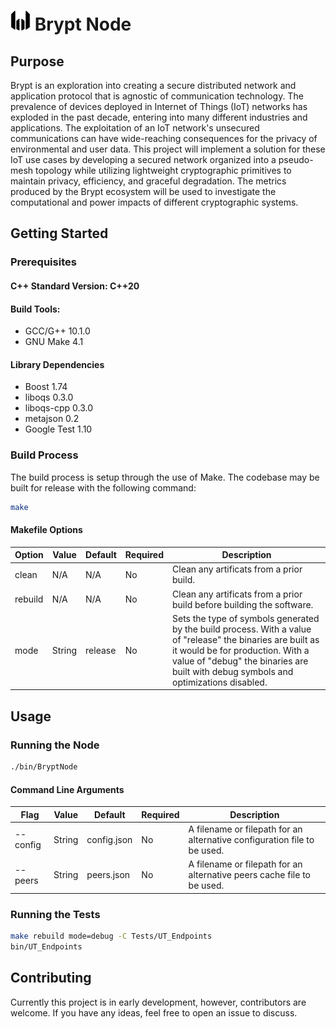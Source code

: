 # <img src="images/brypt-logo.svg" alt="Brypt Logo" width="32px" height="32px"> Brypt Node

## Purpose
Brypt is an exploration into creating a secure distributed network and application protocol that is agnostic of communication technology. The prevalence of devices deployed in Internet of Things (IoT) networks has exploded in the past decade, entering into many different industries and applications. The exploitation of an IoT network's unsecured communications can have wide-reaching consequences for the privacy of environmental and user data. This project will implement a solution for these IoT use cases by developing a secured network organized into a pseudo-mesh topology while utilizing lightweight cryptographic primitives to maintain privacy, efficiency, and graceful degradation. The metrics produced by the Brypt ecosystem will be used to investigate the computational and power impacts of different cryptographic systems.

## Getting Started
### Prerequisites
#### C++ Standard Version: C++20
#### Build Tools:
- GCC/G++ 10.1.0
- GNU Make 4.1
#### Library Dependencies
- Boost 1.74
- liboqs 0.3.0
- liboqs-cpp 0.3.0
- metajson 0.2
- Google Test 1.10
  
### Build Process
The build process is setup through the use of Make. The codebase may be built for release with the following command:
```bash
make
```
#### Makefile Options
| Option | Value | Default | Required | Description |
|-----------|-----------|-----------|-----------|-----------|
| clean | N/A | N/A | No | Clean any artificats from a prior build. |
| rebuild | N/A | N/A | No | Clean any artificats from a prior build before building the software. |
| mode | String | release | No | Sets the type of symbols generated by the build process. With a value of "release" the binaries are built as it would be for production. With a value of "debug" the binaries are built with debug symbols and optimizations disabled. |

## Usage
### Running the Node
```bash
./bin/BryptNode
```
#### Command Line Arguments
| Flag | Value | Default | Required | Description |
|-----------|-----------|-----------|-----------|-----------|
| --config | String | config.json | No | A filename or filepath for an alternative configuration file to be used. |
| --peers | String | peers.json | No | A filename or filepath for an alternative peers cache file to be used. |
### Running the Tests
```bash
make rebuild mode=debug -C Tests/UT_Endpoints
bin/UT_Endpoints
```

## Contributing
Currently this project is in early development, however, contributors are welcome. If you have any ideas, feel free to open an issue to discuss.
